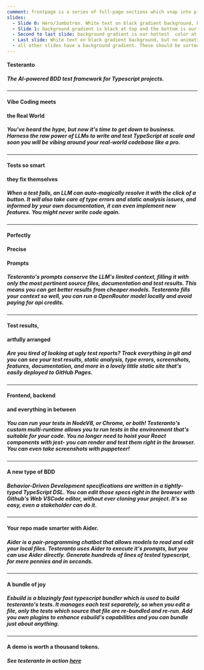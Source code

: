 ```yaml
---
comment: frontpage is a series of full-page sections which snap into place as the use scrolls down. The first and last slides have centered content.  The first is white text on background, the last slide is black text on white background. The rest alternate between left and right aligned, each with a different color.
slides:
  - Slide 0: Hero/Jumbotron. White text on black gradient background, but no animation
  - Slide 1: background gradient is black at top and the bottom is our coolest  color.
  - Second to last slide: background gradient is our hottest  color at top and white at bottom
  - Last slide: White text on black gradient background, but no animation
  - all other slides have a background gradient. These should be sorted (roughly) from dark and cool, to hot and white.
---
```


#### Testeranto

##### The AI-powered BDD test framework for Typescript projects.

---

#### Vibe Coding meets

#### the Real World

##### You've heard the hype, but now it's time to get down to business. Harness the raw power of LLMs to write and test TypeScript at scale and soon you will be vibing around your real-world codebase like a pro.

---

#### Tests so smart

#### they fix themselves

##### When a test fails, an LLM can auto-magically resolve it with the click of a button. It will also take care of type errors and static analysis issues, and informed by your own documentation, it can even implement new features. You might never write code again.

---

#### Perfectly

#### Precise

#### Prompts

##### Testeranto's prompts conserve the LLM's limited context, filling it with only the most pertinent source files, documentation and test results. This means you can get better results from cheaper models. Testeranto fills your context so well, you can run a OpenRouter model locally and avoid paying for api credits.

---

#### Test results,

#### artfully arranged

##### Are you tired of looking at ugly test reports? Track everything in git and you can see your test results, static analysis, type errors, screenshots, features, documentation, and more in a lovely little static site that's easily deployed to GitHub Pages.

---

#### Frontend, backend

#### and everything in between

##### You can run your tests in NodeV8, or Chrome, or both! Testeranto's custom multi-runtime allows you to run tests in the environment that's suitable for your code. You no longer need to hoist your React components with jest- you can render and test them right in the browser. You can even take screenshots with puppeteer!

---

#### A new type of BDD

##### Behavior-Driven Development specifications are written in a tightly-typed TypeScript DSL. You can edit those specs right in the browser with Github's Web VSCode editor, without ever cloning your project. It's so easy, even a stakeholder can do it.

---

#### Your repo made smarter with Aider.

##### Aider is a pair-programming chatbot that allows models to read and edit your local files. Testeranto uses Aider to execute it's prompts, but you can use Aider directly. Generate hundreds of lines of tested typescript, for mere pennies and in seconds.

---

#### A bundle of joy

##### Esbuild is a blazingly fast typescript bundler which is used to build testeranto's tests. It manages each test separately, so when you edit a file, only the tests which source that file are re-bundled and re-run. Add you own plugins to enhance esbuild's capabilities and you can bundle just about anything.

---

#### A demo is worth a thousand tokens.

##### See testeranto in action [here](/testeranto/projects.html#/projects/core/tests/src%2Fcomponents%2Fpure%2FProjectPageView.test%2Findex.tsx/web)
